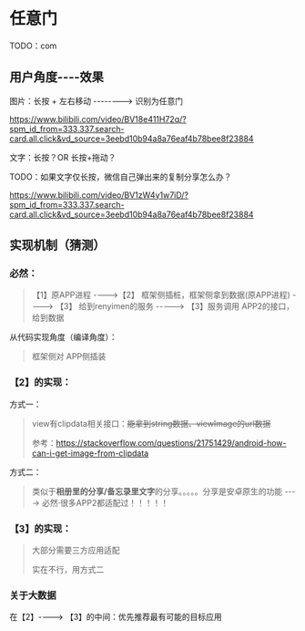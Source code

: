 # 任意门

TODO：com



## 用户角度----效果

图片：长按 + 左右移动 --------> 识别为任意门

https://www.bilibili.com/video/BV18e411H72q/?spm_id_from=333.337.search-card.all.click&vd_source=3eebd10b94a8a76eaf4b78bee8f23884



文字：长按？OR 长按+拖动？

TODO：如果文字仅长按，微信自己弹出来的复制分享怎么办？

https://www.bilibili.com/video/BV1zW4y1w7iD/?spm_id_from=333.337.search-card.all.click&vd_source=3eebd10b94a8a76eaf4b78bee8f23884

## 实现机制（猜测）

### 必然：

> 【1】原APP进程 ---->【2】 框架侧插桩，框架侧拿到数据(原APP进程) ---->  【3】 给到renyimen的服务  ----->  【3】服务调用 APP2的接口，给到数据

从代码实现角度（编译角度）：

> 框架侧对 APP侧插装



### 【2】的实现：

方式一：

> view有clipdata相关接口：~~能拿到string数据、viewImage的url数据~~
>
> 参考：https://stackoverflow.com/questions/21751429/android-how-can-i-get-image-from-clipdata

方式二：

> 类似于**相册里的分享/备忘录里文字**的分享。。。。。分享是安卓原生的功能 ----> 必然·很多APP2都适配过！！！！！



###  【3】的实现：

> 大部分需要三方应用适配
>
> 实在不行，用方式二



### 关于大数据

在【2】----> 【3】的中间：优先推荐最有可能的目标应用





